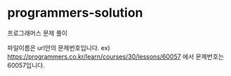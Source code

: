 # programmers-solution
프로그래머스 문제 풀이

파일이름은 url안의 문제번호입니다.
ex) https://programmers.co.kr/learn/courses/30/lessons/60057 에서 문제번호는 60057입니다.
